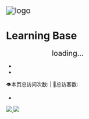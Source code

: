 <img src="../static/favicon.ico" alt="logo" style="zoom:150%;" />

# Learning Base

<style>
.poem-side {
    width: 50%;
    margin: 0px 25%;
}
.poem-side div#hitokoto {
    font-size: 20px;
    text-align: left;
}
.poem-side div#hitokotofrom {
    font-size: 16px;
    text-align: right;
}
</style>
<div class="poem-side">
  <div id="hitokoto">loading...</div>
  <div id="hitokotofrom"></div>
</div>

- 
- 

<span id="busuanzi_container_site_pv" style="display: inline;">
    👁️本页总访问次数:<span id="busuanzi_value_site_pv"></span> 
</span>
<span id="busuanzi_container_site_uv" style="display: inline;"> 
    | 🧑总访客数: <span id="busuanzi_value_site_uv"></span>
</span>

* 

<div>
	<a href="https://github.com/Afauria">
		<img src="https://img.shields.io/badge/author-Afauria-red.svg" />
	</a>
	<a href="https://blog.afauria.xyz/">
		<img src="https://img.shields.io/badge/📖博客地址-brightness.svg" />
	</a>
</div>
